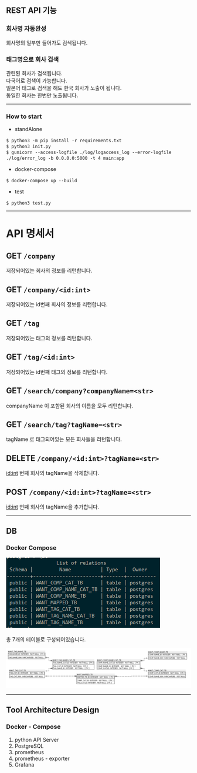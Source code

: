 ## REST API 기능 


### 회사명 자동완성
회사명의 일부만 들어가도 검색됩니다.    

### 태그명으로 회사 검색  

관련된 회사가 검색됩니다.    
다국어로 검색이 가능합니다.    
일본어 태그로 검색을 해도 한국 회사가 노출이 됩니다.    
동일한 회사는 한번만 노출됩니다.      

---

### How to start
* standAlone  
```shell script
$ python3 -m pip install -r requirements.txt
$ python3 init.py
$ gunicorn --access-logfile ./log/logaccess_log --error-logfile ./log/error_log -b 0.0.0.0:5000 -t 4 main:app

```

* docker-compose

```shell script
$ docker-compose up --build

```

* test
```shell script
$ python3 test.py
```


---

# API 명세서

## GET `/company`
저장되어있는 회사의 정보를 리턴합니다.

## GET `/company/<id:int>`
저장되어있는 id번째 회사의 정보를 리턴합니다.

## GET `/tag`
저장되어있는 태그의 정보를 리턴합니다.

## GET `/tag/<id:int>`
저장되어있는 id번째 태그의 정보를 리턴합니다.

## GET `/search/company?companyName=<str>`
companyName 이 포함된 회사의 이름을 모두 리턴합니다.

## GET `/search/tag?tagName=<str>`
tagName 로 태그되어있는 모든 회사들을 리턴합니다.

## DELETE `/company/<id:int>?tagName=<str>`
<id:int> 번째 회사의 tagName을 삭제합니다.

## POST `/company/<id:int>?tagName=<str>`
<id:int> 번째 회사의 tagName을 추가합니다.


---
## DB 

### Docker Compose   
![](/img/table.png)


총 7개의 테이블로 구성되어있습니다.

![](/img/table_detail.png)

---

## Tool Architecture Design

### Docker - Compose

1. python API Server
2. PostgreSQL
3. prometheus
4. prometheus - exporter
5. Grafana